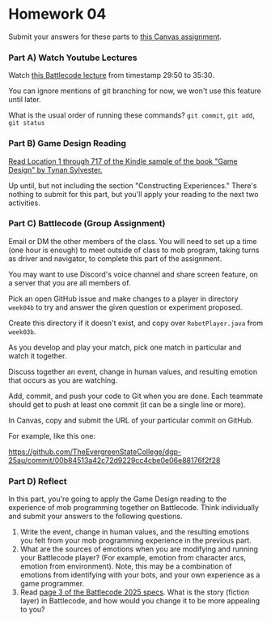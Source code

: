 # Homework 04

Submit your answers for these parts to [this Canvas assignment](https://canvas.evergreen.edu/courses/7771/assignments/143618).

### Part A) Watch Youtube Lectures

Watch [this Battlecode lecture](https://www.youtube.com/live/yMUKsm4HTtg?si=p9HuFU9_YLl56Qan) from timestamp 29:50 to 35:30.

You can ignore mentions of git branching for now, we won't use this feature until later.

What is the usual order of running these commands? `git commit`, `git add`, `git status`

### Part B) Game Design Reading

[Read Location 1 through 717 of the Kindle sample of the book "Game Design" by Tynan Sylvester.](https://www.amazon.com/Designing-Games-Guide-Engineering-Experiences-ebook/dp/B00AWKX1FO/ref=tmm_kin_swatch_0)

Up until, but not including the section "Constructing Experiences." There's nothing to submit for this
part, but you'll apply your reading to the
next two activities.

### Part C) Battlecode (Group Assignment)

Email or DM the other members of the class. You will need to set up a time (one hour is enough) to meet outside of class to mob program, taking turns as driver and navigator, to complete this part of the assignment.

You may want to use Discord's voice channel and share screen feature, on a server that you are all members of.

Pick an open GitHub issue and make changes to a player in directory `week04b` to try and answer the given question or experiment proposed.

Create this directory if it doesn't exist, and copy over `RobotPlayer.java` from `week03b`.

As you develop and play your match, pick one match in particular and watch it together.

Discuss together an event, change in human values, and resulting emotion that occurs as you are watching.

Add, commit, and push your code to Git when you are done. Each teammate should get to push at least one commit
(it can be a single line or more).

In Canvas, copy and submit the URL of your particular commit on GitHub.

For example, like this one:

https://github.com/TheEvergreenStateCollege/dgp-25au/commit/00b84513a42c72d9229cc4cbe0e06e88176f2f28

### Part D) Reflect

In this part, you're going to apply the Game Design reading to the experience of mob programming together on Battlecode. Think individually and submit your answers to the following questions.

1) Write the event, change in human values, and the resulting emotions you felt from your mob programming experience in the previous part.
2) What are the sources of emotions when you are modifying and running your Battlecode player? (For example, emotion from character arcs, emotion from environment). Note, this may be a combination of emotions from identifying with your bots, and your own experience as a game programmer.
3) Read [page 3 of the Battlecode 2025 specs](https://releases.battlecode.org/specs/battlecode25/3.1.0/specs.pdf). What is the story (fiction layer) in Battlecode, and how would you change it to be more appealing to you?
